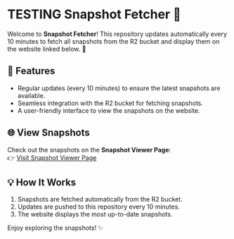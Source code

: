 # TESTING Snapshot Fetcher 📸

Welcome to **Snapshot Fetcher**! This repository updates automatically every 10 minutes to fetch all snapshots from the R2 bucket and display them on the website linked below. 🚀

## 📄 Features

- Regular updates (every 10 minutes) to ensure the latest snapshots are available.
- Seamless integration with the R2 bucket for fetching snapshots.
- A user-friendly interface to view the snapshots on the website.

## 🌐 View Snapshots

Check out the snapshots on the **Snapshot Viewer Page**:  
👉 [Visit Snapshot Viewer Page](https://brendancoughlan5.github.io/test-github-page/)

## 💡 How It Works

1. Snapshots are fetched automatically from the R2 bucket.
2. Updates are pushed to this repository every 10 minutes.
3. The website displays the most up-to-date snapshots.

Enjoy exploring the snapshots! ✨
